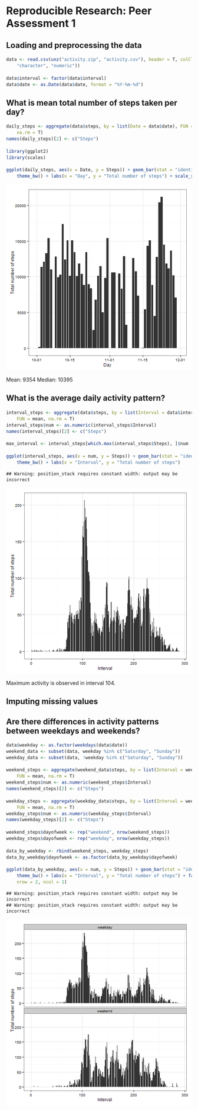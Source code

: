 # Reproducible Research: Peer Assessment 1


## Loading and preprocessing the data


```r
data <- read.csv(unz("activity.zip", "activity.csv"), header = T, colClasses = c("numeric", 
    "character", "numeric"))

data$interval <- factor(data$interval)
data$date <- as.Date(data$date, format = "%Y-%m-%d")
```


## What is mean total number of steps taken per day?


```r
daily_steps <- aggregate(data$steps, by = list(Date = data$date), FUN = sum, 
    na.rm = T)
names(daily_steps)[2] <- c("Steps")

library(ggplot2)
library(scales)

ggplot(daily_steps, aes(x = Date, y = Steps)) + geom_bar(stat = "identity") + 
    theme_bw() + labs(x = "Day", y = "Total number of steps") + scale_x_date(labels = date_format("%m-%d"))
```

![plot of chunk unnamed-chunk-2](figure/unnamed-chunk-2.png) 

  
Mean: 9354
Median: 10395

## What is the average daily activity pattern?


```r
interval_steps <- aggregate(data$steps, by = list(Interval = data$interval), 
    FUN = mean, na.rm = T)
interval_steps$num <- as.numeric(interval_steps$Interval)
names(interval_steps)[2] <- c("Steps")

max_interval <- interval_steps[which.max(interval_steps$Steps), ]$num

ggplot(interval_steps, aes(x = num, y = Steps)) + geom_bar(stat = "identity") + 
    theme_bw() + labs(x = "Interval", y = "Total number of steps")
```

```
## Warning: position_stack requires constant width: output may be incorrect
```

![plot of chunk unnamed-chunk-3](figure/unnamed-chunk-3.png) 


Maximum activity is observed in interval 104.

## Imputing missing values



## Are there differences in activity patterns between weekdays and weekends?


```r
data$weekday <- as.factor(weekdays(data$date))
weekend_data <- subset(data, weekday %in% c("Saturday", "Sunday"))
weekday_data <- subset(data, !weekday %in% c("Saturday", "Sunday"))

weekend_steps <- aggregate(weekend_data$steps, by = list(Interval = weekend_data$interval), 
    FUN = mean, na.rm = T)
weekend_steps$num <- as.numeric(weekend_steps$Interval)
names(weekend_steps)[2] <- c("Steps")

weekday_steps <- aggregate(weekday_data$steps, by = list(Interval = weekday_data$interval), 
    FUN = mean, na.rm = T)
weekday_steps$num <- as.numeric(weekday_steps$Interval)
names(weekday_steps)[2] <- c("Steps")

weekend_steps$dayofweek <- rep("weekend", nrow(weekend_steps))
weekday_steps$dayofweek <- rep("weekday", nrow(weekday_steps))

data_by_weekday <- rbind(weekend_steps, weekday_steps)
data_by_weekday$dayofweek <- as.factor(data_by_weekday$dayofweek)

ggplot(data_by_weekday, aes(x = num, y = Steps)) + geom_bar(stat = "identity") + 
    theme_bw() + labs(x = "Interval", y = "Total number of steps") + facet_wrap(~dayofweek, 
    nrow = 2, ncol = 1)
```

```
## Warning: position_stack requires constant width: output may be incorrect
## Warning: position_stack requires constant width: output may be incorrect
```

![plot of chunk unnamed-chunk-4](figure/unnamed-chunk-4.png) 

